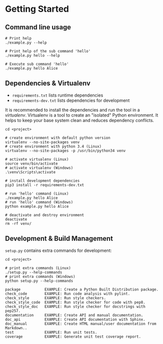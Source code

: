 # Getting Started

## Command line usage

    # Print help
    ./example.py --help
    
    # Print help of the sub command 'hello'
    ./example.py hello --help
    
    # Execute sub command 'hello'
    ./example.py hello Alice


## Dependencies & Virtualenv

* `requirements.txt` lists runtime dependencies
* `requirements-dev.txt` lists dependencies for development

It is recommended to install the dependencies and run the tool in a *virtualenv*.
Virtualenv is a tool to create an "isolated" Python environment.
It helps to keep your base system clean and reduces dependency conflicts.

    cd <project>
     
    # create environment with default python version
    virtualenv --no-site-packages venv
    # create environment with python 3.4 (Linux)
    virtualenv --no-site-packages -p /usr/bin/python34 venv
    
    # activate virtualenv (Linux)
    source venv/bin/activate
    # activate virtualenv (Windows)
    .\venv\Scripts\activate
    
    # install development dependencies
    pip3 install -r requirements-dev.txt
     
    # run 'hello' command (Linux)
    ./example.py hello Alice
    # run 'hello' command (Windows)
    python example.py hello Alice
     
    # deactivate and destroy environment
    deactivate
    rm -rf venv/


## Development & Build Management

`setup.py` contains extra commands for development:

    cd <project>
    
    # print extra commands (Linux)
    ./setup.py --help-commands
    # print extra commands (Windows)
    python setup.py --help-commands
    
    package           EXAMPLE: Create a Python Built Distribution package.
    check_code        EXAMPLE: Run code analysis with pylint.
    check_style       EXAMPLE: Run style checkers.
    check_style_code  EXAMPLE: Run style checker for code with pep8.
    check_style_doc   EXAMPLE: Run style checker for docstrings with pep257.
    documentation     EXAMPLE: Create API and manual documentation.
    doc_api           EXAMPLE: Create API documentation with Sphinx.
    doc_manual        EXAMPLE: Create HTML manual/user documentation from Markdown..
    test              EXAMPLE: Run unit tests.
    coverage          EXAMPLE: Generate unit test coverage report.
